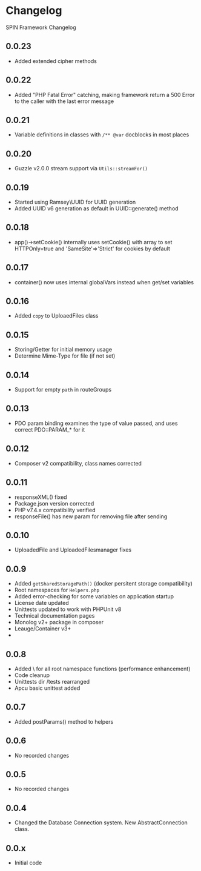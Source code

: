 # Changelog
SPIN Framework Changelog

## 0.0.23
- Added extended cipher methods

## 0.0.22
- Added "PHP Fatal Error" catching, making framework return a 500 Error to the caller with the last error message

## 0.0.21
- Variable definitions in classes with `/** @var` docblocks in most places

## 0.0.20
- Guzzle v2.0.0 stream support via `Utils::streamFor()`

## 0.0.19
- Started using Ramsey\UUID for UUID generation
- Added UUID v6 generation as default in UUID::generate() method

## 0.0.18
- app()->setCookie() internally uses setCookie() with array to set HTTPOnly=true and 'SameSite'=>'Strict' for cookies by default

## 0.0.17
- container() now uses internal globalVars instead when get/set variables

## 0.0.16
- Added `copy` to UploaedFiles class

## 0.0.15
- Storing/Getter for initial memory usage
- Determine Mime-Type for file (if not set)

## 0.0.14
- Support for empty `path` in routeGroups

## 0.0.13
- PDO param binding examines the type of value passed, and uses correct PDO::PARAM_* for it

## 0.0.12
- Composer v2 compatibility, class names corrected

## 0.0.11
- responseXML() fixed
- Package.json version corrected
- PHP v7.4.x compatibility verified
- responseFile() has new param for removing file after sending

## 0.0.10
- UploadedFile and UploadedFilesmanager fixes

## 0.0.9
- Added `getSharedStoragePath()` (docker persitent storage compatibility)
- Root namespaces for `Helpers.php`
- Added error-checking for some variables on application startup
- License date updated
- Unittests updated to work with PHPUnit v8
- Technical documentation pages
- Monolog v2+ package in composer
- Leauge/Container v3+
-

## 0.0.8
- Added \ for all root namespace functions (performance enhancement)
- Code cleanup
- Unittests dir /tests rearranged
- Apcu basic unittest added

## 0.0.7
- Added postParams() method to helpers

## 0.0.6
- No recorded changes

## 0.0.5
- No recorded changes

## 0.0.4
- Changed the Database Connection system. New AbstractConnection class.

## 0.0.x
- Initial code

